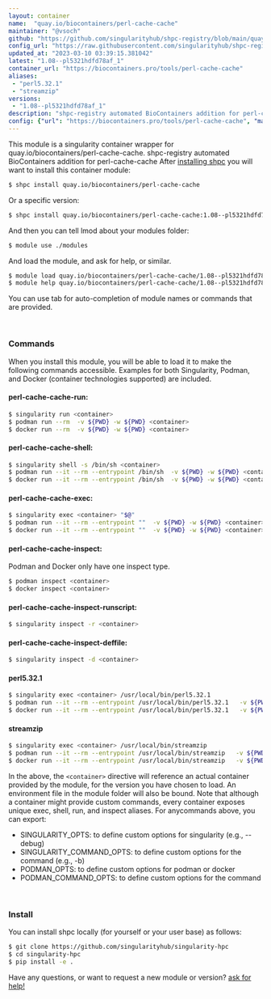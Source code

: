 ```yaml
---
layout: container
name:  "quay.io/biocontainers/perl-cache-cache"
maintainer: "@vsoch"
github: "https://github.com/singularityhub/shpc-registry/blob/main/quay.io/biocontainers/perl-cache-cache/container.yaml"
config_url: "https://raw.githubusercontent.com/singularityhub/shpc-registry/main/quay.io/biocontainers/perl-cache-cache/container.yaml"
updated_at: "2023-03-10 03:39:15.381042"
latest: "1.08--pl5321hdfd78af_1"
container_url: "https://biocontainers.pro/tools/perl-cache-cache"
aliases:
 - "perl5.32.1"
 - "streamzip"
versions:
 - "1.08--pl5321hdfd78af_1"
description: "shpc-registry automated BioContainers addition for perl-cache-cache"
config: {"url": "https://biocontainers.pro/tools/perl-cache-cache", "maintainer": "@vsoch", "description": "shpc-registry automated BioContainers addition for perl-cache-cache", "latest": {"1.08--pl5321hdfd78af_1": "sha256:f9d16f3e79b68e786f07ea5d0adbf8bf7e1901c7e66f6fae72c3563f824c0503"}, "tags": {"1.08--pl5321hdfd78af_1": "sha256:f9d16f3e79b68e786f07ea5d0adbf8bf7e1901c7e66f6fae72c3563f824c0503"}, "docker": "quay.io/biocontainers/perl-cache-cache", "aliases": {"perl5.32.1": "/usr/local/bin/perl5.32.1", "streamzip": "/usr/local/bin/streamzip"}}
---
```


This module is a singularity container wrapper for quay.io/biocontainers/perl-cache-cache.
shpc-registry automated BioContainers addition for perl-cache-cache
After [installing shpc](#install) you will want to install this container module:


```bash
$ shpc install quay.io/biocontainers/perl-cache-cache
```

Or a specific version:

```bash
$ shpc install quay.io/biocontainers/perl-cache-cache:1.08--pl5321hdfd78af_1
```

And then you can tell lmod about your modules folder:

```bash
$ module use ./modules
```

And load the module, and ask for help, or similar.

```bash
$ module load quay.io/biocontainers/perl-cache-cache/1.08--pl5321hdfd78af_1
$ module help quay.io/biocontainers/perl-cache-cache/1.08--pl5321hdfd78af_1
```

You can use tab for auto-completion of module names or commands that are provided.

<br>

### Commands

When you install this module, you will be able to load it to make the following commands accessible.
Examples for both Singularity, Podman, and Docker (container technologies supported) are included.

#### perl-cache-cache-run:

```bash
$ singularity run <container>
$ podman run --rm  -v ${PWD} -w ${PWD} <container>
$ docker run --rm  -v ${PWD} -w ${PWD} <container>
```

#### perl-cache-cache-shell:

```bash
$ singularity shell -s /bin/sh <container>
$ podman run --it --rm --entrypoint /bin/sh  -v ${PWD} -w ${PWD} <container>
$ docker run --it --rm --entrypoint /bin/sh  -v ${PWD} -w ${PWD} <container>
```

#### perl-cache-cache-exec:

```bash
$ singularity exec <container> "$@"
$ podman run --it --rm --entrypoint ""  -v ${PWD} -w ${PWD} <container> "$@"
$ docker run --it --rm --entrypoint ""  -v ${PWD} -w ${PWD} <container> "$@"
```

#### perl-cache-cache-inspect:

Podman and Docker only have one inspect type.

```bash
$ podman inspect <container>
$ docker inspect <container>
```

#### perl-cache-cache-inspect-runscript:

```bash
$ singularity inspect -r <container>
```

#### perl-cache-cache-inspect-deffile:

```bash
$ singularity inspect -d <container>
```


#### perl5.32.1

```bash
$ singularity exec <container> /usr/local/bin/perl5.32.1
$ podman run --it --rm --entrypoint /usr/local/bin/perl5.32.1   -v ${PWD} -w ${PWD} <container> -c " $@"
$ docker run --it --rm --entrypoint /usr/local/bin/perl5.32.1   -v ${PWD} -w ${PWD} <container> -c " $@"
```


#### streamzip

```bash
$ singularity exec <container> /usr/local/bin/streamzip
$ podman run --it --rm --entrypoint /usr/local/bin/streamzip   -v ${PWD} -w ${PWD} <container> -c " $@"
$ docker run --it --rm --entrypoint /usr/local/bin/streamzip   -v ${PWD} -w ${PWD} <container> -c " $@"
```



In the above, the `<container>` directive will reference an actual container provided
by the module, for the version you have chosen to load. An environment file in the
module folder will also be bound. Note that although a container
might provide custom commands, every container exposes unique exec, shell, run, and
inspect aliases. For anycommands above, you can export:

 - SINGULARITY_OPTS: to define custom options for singularity (e.g., --debug)
 - SINGULARITY_COMMAND_OPTS: to define custom options for the command (e.g., -b)
 - PODMAN_OPTS: to define custom options for podman or docker
 - PODMAN_COMMAND_OPTS: to define custom options for the command

<br>

### Install

You can install shpc locally (for yourself or your user base) as follows:

```bash
$ git clone https://github.com/singularityhub/singularity-hpc
$ cd singularity-hpc
$ pip install -e .
```

Have any questions, or want to request a new module or version? [ask for help!](https://github.com/singularityhub/singularity-hpc/issues)